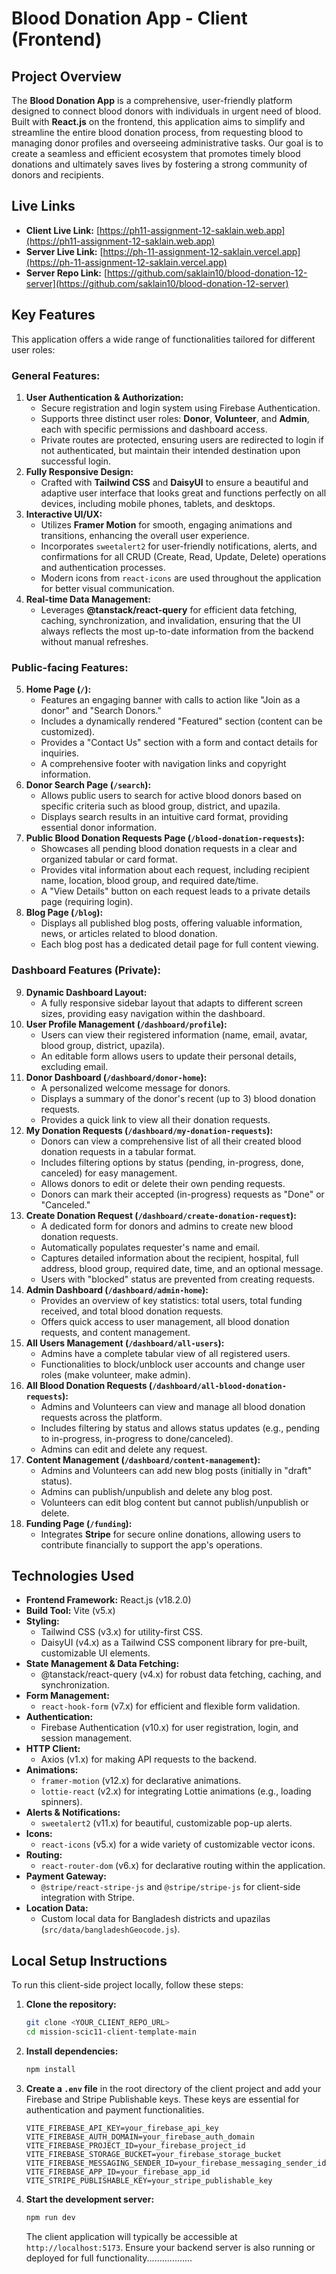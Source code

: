 # Blood Donation App - Client (Frontend)

## Project Overview

The **Blood Donation App** is a comprehensive, user-friendly platform designed to connect blood donors with individuals in urgent need of blood. Built with **React.js** on the frontend, this application aims to simplify and streamline the entire blood donation process, from requesting blood to managing donor profiles and overseeing administrative tasks. Our goal is to create a seamless and efficient ecosystem that promotes timely blood donations and ultimately saves lives by fostering a strong community of donors and recipients.

## Live Links

* **Client Live Link:** [https://ph11-assignment-12-saklain.web.app](https://ph11-assignment-12-saklain.web.app)
* **Server Live Link:** [https://ph-11-assignment-12-saklain.vercel.app](https://ph-11-assignment-12-saklain.vercel.app)
* **Server Repo Link:** [https://github.com/saklain10/blood-donation-12-server](https://github.com/saklain10/blood-donation-12-server)

## Key Features

This application offers a wide range of functionalities tailored for different user roles:

### **General Features:**

1.  **User Authentication & Authorization:**
    * Secure registration and login system using Firebase Authentication.
    * Supports three distinct user roles: **Donor**, **Volunteer**, and **Admin**, each with specific permissions and dashboard access.
    * Private routes are protected, ensuring users are redirected to login if not authenticated, but maintain their intended destination upon successful login.
2.  **Fully Responsive Design:**
    * Crafted with **Tailwind CSS** and **DaisyUI** to ensure a beautiful and adaptive user interface that looks great and functions perfectly on all devices, including mobile phones, tablets, and desktops.
3.  **Interactive UI/UX:**
    * Utilizes **Framer Motion** for smooth, engaging animations and transitions, enhancing the overall user experience.
    * Incorporates `sweetalert2` for user-friendly notifications, alerts, and confirmations for all CRUD (Create, Read, Update, Delete) operations and authentication processes.
    * Modern icons from `react-icons` are used throughout the application for better visual communication.
4.  **Real-time Data Management:**
    * Leverages **@tanstack/react-query** for efficient data fetching, caching, synchronization, and invalidation, ensuring that the UI always reflects the most up-to-date information from the backend without manual refreshes.

### **Public-facing Features:**

5.  **Home Page (`/`):**
    * Features an engaging banner with calls to action like "Join as a donor" and "Search Donors."
    * Includes a dynamically rendered "Featured" section (content can be customized).
    * Provides a "Contact Us" section with a form and contact details for inquiries.
    * A comprehensive footer with navigation links and copyright information.
6.  **Donor Search Page (`/search`):**
    * Allows public users to search for active blood donors based on specific criteria such as blood group, district, and upazila.
    * Displays search results in an intuitive card format, providing essential donor information.
7.  **Public Blood Donation Requests Page (`/blood-donation-requests`):**
    * Showcases all pending blood donation requests in a clear and organized tabular or card format.
    * Provides vital information about each request, including recipient name, location, blood group, and required date/time.
    * A "View Details" button on each request leads to a private details page (requiring login).
8.  **Blog Page (`/blog`):**
    * Displays all published blog posts, offering valuable information, news, or articles related to blood donation.
    * Each blog post has a dedicated detail page for full content viewing.

### **Dashboard Features (Private):**

9.  **Dynamic Dashboard Layout:**
    * A fully responsive sidebar layout that adapts to different screen sizes, providing easy navigation within the dashboard.
10. **User Profile Management (`/dashboard/profile`):**
    * Users can view their registered information (name, email, avatar, blood group, district, upazila).
    * An editable form allows users to update their personal details, excluding email.
11. **Donor Dashboard (`/dashboard/donor-home`):**
    * A personalized welcome message for donors.
    * Displays a summary of the donor's recent (up to 3) blood donation requests.
    * Provides a quick link to view all their donation requests.
12. **My Donation Requests (`/dashboard/my-donation-requests`):**
    * Donors can view a comprehensive list of all their created blood donation requests in a tabular format.
    * Includes filtering options by status (pending, in-progress, done, canceled) for easy management.
    * Allows donors to edit or delete their own pending requests.
    * Donors can mark their accepted (in-progress) requests as "Done" or "Canceled."
13. **Create Donation Request (`/dashboard/create-donation-request`):**
    * A dedicated form for donors and admins to create new blood donation requests.
    * Automatically populates requester's name and email.
    * Captures detailed information about the recipient, hospital, full address, blood group, required date, time, and an optional message.
    * Users with "blocked" status are prevented from creating requests.
14. **Admin Dashboard (`/dashboard/admin-home`):**
    * Provides an overview of key statistics: total users, total funding received, and total blood donation requests.
    * Offers quick access to user management, all blood donation requests, and content management.
15. **All Users Management (`/dashboard/all-users`):**
    * Admins have a complete tabular view of all registered users.
    * Functionalities to block/unblock user accounts and change user roles (make volunteer, make admin).
16. **All Blood Donation Requests (`/dashboard/all-blood-donation-requests`):**
    * Admins and Volunteers can view and manage all blood donation requests across the platform.
    * Includes filtering by status and allows status updates (e.g., pending to in-progress, in-progress to done/canceled).
    * Admins can edit and delete any request.
17. **Content Management (`/dashboard/content-management`):**
    * Admins and Volunteers can add new blog posts (initially in "draft" status).
    * Admins can publish/unpublish and delete any blog post.
    * Volunteers can edit blog content but cannot publish/unpublish or delete.
18. **Funding Page (`/funding`):**
    * Integrates **Stripe** for secure online donations, allowing users to contribute financially to support the app's operations.

## Technologies Used

* **Frontend Framework:** React.js (v18.2.0)
* **Build Tool:** Vite (v5.x)
* **Styling:**
    * Tailwind CSS (v3.x) for utility-first CSS.
    * DaisyUI (v4.x) as a Tailwind CSS component library for pre-built, customizable UI elements.
* **State Management & Data Fetching:**
    * @tanstack/react-query (v4.x) for robust data fetching, caching, and synchronization.
* **Form Management:**
    * `react-hook-form` (v7.x) for efficient and flexible form validation.
* **Authentication:**
    * Firebase Authentication (v10.x) for user registration, login, and session management.
* **HTTP Client:**
    * Axios (v1.x) for making API requests to the backend.
* **Animations:**
    * `framer-motion` (v12.x) for declarative animations.
    * `lottie-react` (v2.x) for integrating Lottie animations (e.g., loading spinners).
* **Alerts & Notifications:**
    * `sweetalert2` (v11.x) for beautiful, customizable pop-up alerts.
* **Icons:**
    * `react-icons` (v5.x) for a wide variety of customizable vector icons.
* **Routing:**
    * `react-router-dom` (v6.x) for declarative routing within the application.
* **Payment Gateway:**
    * `@stripe/react-stripe-js` and `@stripe/stripe-js` for client-side integration with Stripe.
* **Location Data:**
    * Custom local data for Bangladesh districts and upazilas (`src/data/bangladeshGeocode.js`).

## Local Setup Instructions

To run this client-side project locally, follow these steps:

1.  **Clone the repository:**
    ```bash
    git clone <YOUR_CLIENT_REPO_URL>
    cd mission-scic11-client-template-main
    ```
2.  **Install dependencies:**
    ```bash
    npm install
    ```
3.  **Create a `.env` file** in the root directory of the client project and add your Firebase and Stripe Publishable keys. These keys are essential for authentication and payment functionalities.
    ```env
    VITE_FIREBASE_API_KEY=your_firebase_api_key
    VITE_FIREBASE_AUTH_DOMAIN=your_firebase_auth_domain
    VITE_FIREBASE_PROJECT_ID=your_firebase_project_id
    VITE_FIREBASE_STORAGE_BUCKET=your_firebase_storage_bucket
    VITE_FIREBASE_MESSAGING_SENDER_ID=your_firebase_messaging_sender_id
    VITE_FIREBASE_APP_ID=your_firebase_app_id
    VITE_STRIPE_PUBLISHABLE_KEY=your_stripe_publishable_key
    ```
4.  **Start the development server:**
    ```bash
    npm run dev
    ```
    The client application will typically be accessible at `http://localhost:5173`. Ensure your backend server is also running or deployed for full functionality..................


